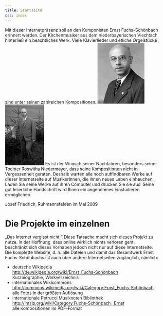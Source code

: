 ```yaml
---
title: Startseite
css: index
---
```


<span class="paragraph1">
Mit dieser Internetpräsenz soll an den Komponisten Ernst Fuchs-Schönbach
erinnert werden. Der Kirchenmusiker aus dem niederbayerischen Viechtach
hinterließ ein beachtliches Werk. Viele Klavierlieder und etliche
Orgelstücke sind unter seinen zahlreichen Kompositionen.
</span>

<span class="paragraph2">
<img src="bilder/Ernst Fuchs-Schoenbach (1894 - 1975) Startseite.jpg" width="154" height="200" />
</span>

<div class="hrline" ></div>

<span class="paragraph3">
<img src="bilder/Ernst Fuchs-Schoenberg vor Fichten Startseite.jpg" width="128" height="200" />
</span>

<span class="paragraph4">
Es ist der Wunsch seiner Nachfahren, besonders seiner Tochter Roswitha
Niedermayer, dass seine Kompositionen nicht in Vergessenheit geraten.
Deshalb warten alle noch auffindbaren Werke auf dieser Internetseite auf
MusikerInnen, die ihnen neues Leben einhauchen. Laden Sie seine Werke
auf ihren Computer und drucken Sie sie aus! Seine gut leserliche
Handschrift wird Ihnen ein angenehmes Einstudieren ermöglichen.
</span>

<div class="hrline" ></div>

<p><span class="paragraph5">Josef Friedrich, Ruhmannsfelden im Mai 2009</span> </p>

<div class="hrline" ></div>

<h1>Die Projekte im einzelnen</h1>

<div class="hrline" ></div>

„Das Internet vergisst nicht!“ Diese Tatsache macht sich dieses Projekt
zu nutze. In der Hoffnung, dass online wirklich nichts verloren geht,
beschränkt sich dieses Vorhaben jedoch nicht nur auf diese
Internetseite. Die komplette Website, d. h. alle Dateien und damit das
Gesamtwerk Ernst Fuchs-Schönbachs ist auch über andere Internetseiten
zugänglich, nämlich:

<ul>
  <li>deutsche Wikipedia<br />
      <a href="http://de.wikipedia.org/wiki/Ernst_Fuchs-Sch%C3%B6nbach">http://de.wikipedia.org/wiki/Ernst_Fuchs-Schönbach</a><br />
Kurzbiographie, Werkverzeichnis</li>
  <li>internationales Wikicommons<br />
      <a href="http://commons.wikimedia.org/wiki/Category:Ernst_Fuchs-Sch%C3%B6nbach?uselang=de">http://commons.wikimedia.org/wiki/Category:Ernst_Fuchs-Schönbach</a><br />
    alle Fotos in der größten Auflösung</li>
  <li>internationale Petrucci Musiknoten Bibliothek<br />
      <a href="http://imslp.org/wiki/Category:Fuchs-Sch%C3%B6nbach%2C_Ernst">http://imslp.org/wiki/Category:Fuchs-Schönbach,_Ernst</a><br />
    alle Kompositionen im PDF-Format</li>
</ul>

